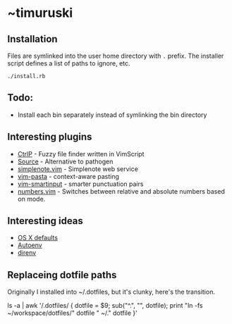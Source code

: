 # ~timuruski

## Installation
Files are symlinked into the user home directory with `.` prefix.
The installer script defines a list of paths to ignore, etc.

`./install.rb`

## Todo:
- Install each bin separately instead of symlinking the bin directory


## Interesting plugins
* [CtrlP](https://github.com/kien/ctrlp.vim) - Fuzzy file finder written in VimScript
* [Source](https://github.com/suderman/source.vim) - Alternative to
  pathogen
* [simplenote.vim](https://github.com/mrtazz/simplenote.vim) - Simplenote web service
* [vim-pasta](https://github.com/sickill/vim-pasta) - context-aware pasting
* [vim-smartinput](https://github.com/kana/vim-smartinput) - smarter punctuation pairs
* [numbers.vim](https://github.com/myusuf3/numbers.vim) - Switches
  between relative and absolute numbers based on mode.

## Interesting ideas
* [OS X defaults](https://github.com/mathiasbynens/dotfiles/blob/master/.osx)
* [Autoenv](https://github.com/kennethreitz/autoenv)
* [direnv](https://github.com/zimbatm/direnv)

## Replaceing dotfile paths
Originally I installed into ~/.dotfiles, but it's clunky, here's the transition.

  ls -a | awk '/\.dotfiles/ { dotfile = $9; sub("^\.", "", dotfile); print "ln -fs ~/workspace/dotfiles/" dotfile " ~/." dotfile }'

